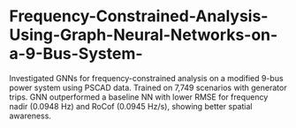 # Frequency-Constrained-Analysis-Using-Graph-Neural-Networks-on-a-9-Bus-System-
Investigated GNNs for frequency-constrained analysis on a modified 9-bus power system using PSCAD data. Trained on 7,749 scenarios with generator trips. GNN outperformed a baseline NN with lower RMSE for frequency nadir (0.0948 Hz) and RoCof (0.0945 Hz/s), showing better spatial awareness.
